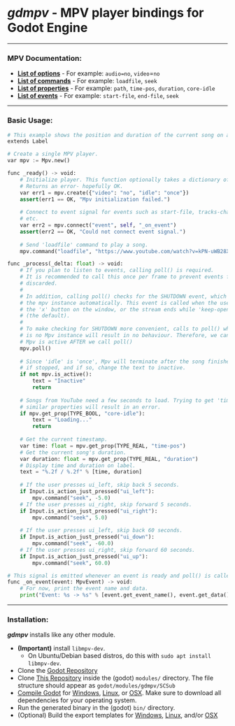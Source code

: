 # _gdmpv_ - MPV player bindings for Godot Engine

---

### MPV Documentation:

* **[List of options](https://mpv.io/manual/master/#options)** - For example: `audio=no`, `video`=`no`
* **[List of commands](https://mpv.io/manual/master/#list-of-input-commands)** - For example: `loadfile`, `seek`
* **[List of properties](https://mpv.io/manual/master/#properties)** - For example: `path`, `time-pos`, `duration`, `core-idle`
* **[List of events](https://mpv.io/manual/master/#list-of-events)** - For example: `start-file`, `end-file`, `seek`

---

### Basic Usage:

```py
# This example shows the position and duration of the current song on a label.
extends Label

# Create a single MPV player.
var mpv := Mpv.new()

func _ready() -> void:
	# Initialize player. This function optionally takes a dictionary of options.
	# Returns an error- hopefully OK.
	var err1 = mpv.create({"video": "no", "idle": "once"})
	assert(err1 == OK, "Mpv initialization failed.")
	
	# Connect to event signal for events such as start-file, tracks-changed,
	# etc.
	var err2 = mpv.connect("event", self, "_on_event")
	assert(err2 == OK, "Could not connect event signal.")
	
	# Send 'loadfile' command to play a song.
	mpv.command("loadfile", "https://www.youtube.com/watch?v=kPN-uWB28X8")

func _process(_delta: float) -> void:
	# If you plan to listen to events, calling poll() is required.
	# It is recommended to call this once per frame to prevent events from being
	# discarded.
	#
	# In addition, calling poll() checks for the SHUTDOWN event, which destroys
	# the mpv instance automatically. This event is called when the user clicks
	# the 'x' button on the window, or the stream ends while 'keep-open' is 'no'
	# (the default).
	#
	# To make checking for SHUTDOWN more convenient, calls to poll() when there
	# is no Mpv instance will result in no behaviour. Therefore, we can check if
	# Mpv is active AFTER we call poll()
	mpv.poll()
	
	# Since 'idle' is 'once', Mpv will terminate after the song finishes. Check
	# if stopped, and if so, change the text to inactive.
	if not mpv.is_active():
		text = "Inactive"
		return
	
	# Songs from YouTube need a few seconds to load. Trying to get 'time-pos' or
	# similar properties will result in an error.
	if mpv.get_prop(TYPE_BOOL, "core-idle"):
		text = "Loading..."
		return
	
	# Get the current timestamp.
	var time: float = mpv.get_prop(TYPE_REAL, "time-pos")
	# Get the current song's duration.
	var duration: float = mpv.get_prop(TYPE_REAL, "duration")
	# Display time and duration on label.
	text = "%.2f / %.2f" % [time, duration]
	
	# If the user presses ui_left, skip back 5 seconds.
	if Input.is_action_just_pressed("ui_left"):
		mpv.command("seek", -5.0)
	# If the user presses ui_right, skip forward 5 seconds.
	if Input.is_action_just_pressed("ui_right"):
		mpv.command("seek", 5.0)
	
	# If the user presses ui_left, skip back 60 seconds.
	if Input.is_action_just_pressed("ui_down"):
		mpv.command("seek", -60.0)
	# If the user presses ui_right, skip forward 60 seconds.
	if Input.is_action_just_pressed("ui_up"):
		mpv.command("seek", 60.0)

# This signal is emitted whenever an event is ready and poll() is called.
func _on_event(event: MpvEvent) -> void:
	# For now, print the event name and data.
	print("Event: %s -> %s" % [event.get_event_name(), event.get_data()])

```

---

### Installation:

**_gdmpv_** installs like any other module.

* **(Important)** install `libmpv-dev`.
  * On Ubuntu/Debian based distros, do this with `sudo apt install libmpv-dev`.
* Clone the [Godot Repository](https://github.com/godotengine/godot/)
* Clone [This Repository](https://github.com/nathanfranke/gdmpv/) inside the (godot) `modules/` directory. The file structure should appear as `godot/modules/gdmpv/SCSub`
* [Compile Godot](https://docs.godotengine.org/en/stable/development/compiling/index.html) for [Windows](https://docs.godotengine.org/en/stable/development/compiling/compiling_for_windows.html), [Linux](https://docs.godotengine.org/en/stable/development/compiling/compiling_for_x11.html), or [OSX](https://docs.godotengine.org/en/stable/development/compiling/compiling_for_osx.html). Make sure to download all dependencies for your operating system.
* Run the generated binary in the (godot) `bin/` directory.
* (Optional) Build the export templates for [Windows](https://docs.godotengine.org/en/stable/development/compiling/compiling_for_windows.html#creating-windows-export-templates), [Linux](https://docs.godotengine.org/en/stable/development/compiling/compiling_for_x11.html#building-export-templates), and/or [OSX](https://docs.godotengine.org/en/latest/development/compiling/compiling_for_osx.html#building-export-templates)

